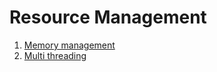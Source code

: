 # Resource Management

1. [Memory management](resources/tutorial_1.1_memoryManagement.md)
2. [Multi threading](resources/tutorial_1.2_multiThreading.md)
